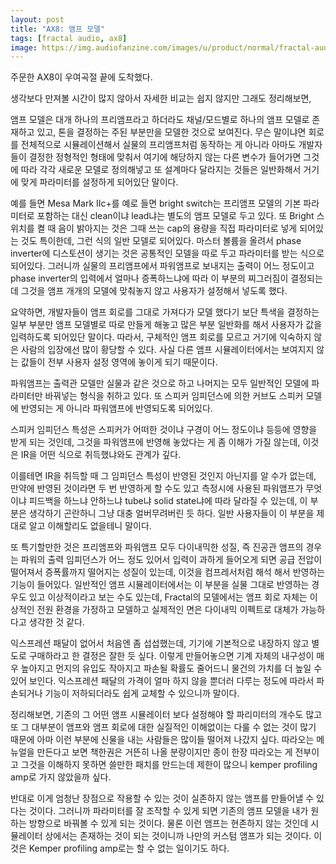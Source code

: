 ```yaml
---
layout: post
title: "AX8: 앰프 모델"
tags: [fractal audio, ax8]
image: https://img.audiofanzine.com/images/u/product/normal/fractal-audio-systems-ax8-244920.jpg
---
```


주문한 AX8이 우여곡절 끝에 도착했다. 

생각보다 만져볼 시간이 많지 않아서 자세한 비교는 쉽지 않지만 그래도 정리해보면,

앰프 모델은 대개 하나의 프리앰프라고 하더라도 채널/모드별로 하나의 앰프 모델로 존재하고 있고, 톤을 결정하는 주된 부분만을 모델한 것으로 보여진다. 무슨 말이냐면 회로를 전체적으로 시뮬레이션해서 실물의 프리앰프처럼 동작하는 게 아니라 아마도 개발자들이 결정한 정형적인 형태에 맞춰서 여기에 해당하지 않는 다른 변수가 들어가면 그것에 따라 각각 새로운 모델로 정의해넣고 또 설계마다 달라지는 것들은 일반화해서 거기에 맞게 파라미터를 설정하게 되어있단 말이다.

예를 들면 Mesa Mark IIc+를 예로 들면 bright switch는 프리앰프 모델의 기본 파라미터로 포함하는 대신 clean이냐 lead냐는 별도의 앰프 모델로 두고 있다. 또 Bright 스위치를 켤 때 음이 밝아지는 것은 그때 쓰는 cap의 용량을 직접 파라미터로 넣게 되어있는 것도 특이한데, 그런 식의 일반 모델로 되어있다. 마스터 볼륨을 올려서 phase inverter에 디스토션이 생기는 것은 공통적인 모델을 따로 두고 파라미터를 받는 식으로 되어있다. 그러니까 실물의 프리앰프에서 파워앰프로 보내지는 출력이 어느 정도이고 phase inverter의 입력에서 얼마나 증폭하느냐에 따라 이 부분의 찌그러짐이 결정되는데 그것을 앰프 개개의 모델에 맞춰놓지 않고 사용자가 설정해서 넣도록 했다. 

요약하면, 개발자들이 앰프 회로를 그대로 가져다가 모델 했다기 보단 특색을 결정하는 일부 부분만 앰프 모델별로 따로 만들게 해놓고 많은 부분 일반화를 해서 사용자가 값을 입력하도록 되어있단 말이다. 따라서, 구체적인 앰프 회로를 모르고 거기에 익숙하지 않은 사람의 입장에선 많이 황당할 수 있다. 사실 다른 앰프 시뮬레이터에서는 보여지지 않는 값들이 전부 사용자 설정 영역에 놓이게 되기 때문이다. 

파워앰프는 출력관 모델만 실물과 같은 것으로 하고 나머지는 모두 일반적인 모델에 파라미터만 바꿔넣는 형식을 취하고 있다. 또 스피커 임피던스에 의한 커브도 스피커 모델에 반영되는 게 아니라 파워앰프에 반영되도록 되어있다. 

스피커 임피던스 특성은 스피커가 어떠한 것이냐 구경이 어느 정도이냐 등등에 영향을 받게 되는 것인데, 그것을 파워앰프에 반영해 놓았다는 게 좀 이해가 가질 않는데, 이것은 IR을 어떤 식으로 취득했냐와도 관계가 깊다.

이를테면 IR을 취득할 때 그 임피던스 특성이 반영된 것인지 아닌지를 알 수가 없는데, 만약에 반영된 것이라면 두 번 반영하게 할 수도 있고 측정시에 사용된 파워앰프가 무엇이냐 피드백을 하느냐 안하느냐 tube냐 solid state냐에 따라 달라질 수 있는데, 이 부분은 생각하기 곤란하니 그냥 대충 얼버무려버린 듯 하다. 일반 사용자들이 이 부분을 제대로 알고 이해할리도 없을테니 말이다. 

또 특기할만한 것은 프리앰프와 파워앰프 모두 다이내믹한 성질, 즉 진공관 앰프의 경우는 파워의 출력 임피던스가 어느 정도 있어서 입력이 과하게 들어오게 되면 공급 전압이 떨어져서 증폭률까지 떨어지는 성질이 있는데, 이것을 컴프레서처럼 해석 해서 반영하는 기능이 들어있다. 일반적인 앰프 시뮬레이터에서는 이 부분을 실물 그대로 반영하는 경우도 있고 이상적이라고 보는 수도 있는데, Fractal의 모델에서는 앰프 회로 자체는 이상적인 전원 환경을 가정하고 모델하고 실제적인 면은 다이내믹 이펙트로 대체가 가능하다고 생각한 것 같다. 

익스프레션 패달이 없어서 처음엔 좀 섭섭했는데, 기기에 기본적으로 내장하지 않고 별도로 구매하라고 한 결정은 잘한 듯 싶다. 이렇게 만들어놓으면 기계 자체의 내구성이 매우 높아지고 먼지의 유입도 작아지고 파손될 확률도 줄어드니 물건의 가치를 더 높일 수 있어 보인다. 익스프레션 패달의 가격이 얼마 하지 않을 뿐더러 다루는 정도에 따라서 파손되거나 기능이 저하되더라도 쉽게 교체할 수 있으니까 말이다.

정리해보면, 기존의 그 어떤 앰프 시뮬레이터 보다 설정해야 할 파리미터의 개수도 많고 또 그 대부분이 앰프와 앰프 회로에 대한 실질적인 이해없이는 다룰 수 없는 것이 많기 때문에 아마 이런 부분에 신물을 내는 사람들은 많이들 떨어져 나갔지 싶다. 따라오는 메뉴얼을 만든다고 보면 책한권은 거뜬히 나올 분량이지만 종이 한장 따라오는 게 전부이고 그것을 이해하지 못하면 쓸만한 패치를 만드는데 제한이 많으니 kemper profiling amp로 가지 않았을까 싶다.

반대로 이게 엄청난 장점으로 작용할 수 있는 것이 실존하지 않는 앰프를 만들어낼 수 있다는 것이다. 그러니까 파라미터를 잘 조작할 수 있게 되면 기존의 앰프 모델을 내가 원하는 방향으로 바꿔볼 수 있게 되는 것이다. 물론 이런 앰프는 현존하지 않는 것인데 시뮬레이터 상에서는 존재하는 것이 되는 것이니까 나만의 커스텀 앰프가 되는 것이다. 이것은 Kemper profiling amp로는 할 수 없는 일이기도 하다. 
